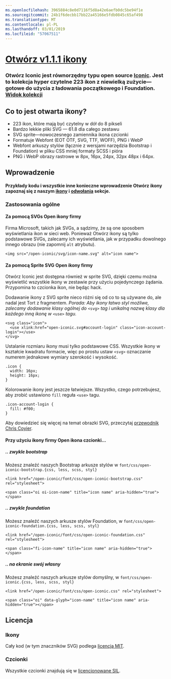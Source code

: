 ```yaml
---
ms.openlocfilehash: 3965884c8e0d7116f5d8a42e6aefb0dc5be94f1e
ms.sourcegitcommit: 24b1f6decbb17bb22a45166e5fdb0845c65af498
ms.translationtype: MT
ms.contentlocale: pl-PL
ms.lasthandoff: 03/01/2019
ms.locfileid: "57067511"
---
```

<a name="open-iconic-v111httpuseiconiccomopen"></a>[Otwórz v1.1.1 ikony](http://useiconic.com/open)
===========

### <a name="open-iconic-is-the-open-source-sibling-of-iconichttpuseiconiccom-it-is-a-hyper-legible-collection-of-223-icons-with-a-tiny-footprintmdashready-to-use-with-bootstrap-and-foundation-view-the-collectionhttpuseiconiccomopenicons"></a>Otwórz Iconic jest równorzędny typu open source [Iconic](http://useiconic.com). Jest to kolekcja hyper czytelne 223 ikon z niewielką zużycie&mdash;gotowe do użycia z ładowania początkowego i Foundation. [Widok kolekcji](http://useiconic.com/open#icons)



## <a name="whats-in-open-iconic"></a>Co to jest otwarta ikony?

* 223 ikon, które mają być czytelny w dół do 8 pikseli
* Bardzo lekkie pliki SVG — 61.8 dla całego zestawu 
* SVG sprite&mdash;nowoczesnego zamiennika ikona czcionki
* Formatuje Webfont (EOT OTF, SVG, TTF, WOFF), PNG i WebP
* Webfont arkuszy stylów (łącznie z wersjami narzędzia Bootstrap i Foundation) w pliku CSS mniej formaty SCSS i pióra
* PNG i WebP obrazy rastrowe w 8px, 16px, 24px, 32px 48px i 64px.


## <a name="getting-started"></a>Wprowadzenie

#### <a name="for-code-samples-and-everything-else-you-need-to-get-started-with-open-iconic-check-out-our-iconshttpuseiconiccomopenicons-and-referencehttpuseiconiccomopenreference-sections"></a>Przykłady kodu i wszystkie inne konieczne wprowadzenie Otwórz ikony zapoznaj się z naszym [ikony](http://useiconic.com/open#icons) i [odwołania](http://useiconic.com/open#reference) sekcje.

### <a name="general-usage"></a>Zastosowania ogólne

#### <a name="using-open-iconics-svgs"></a>Za pomocą SVGs Open ikony firmy

Firma Microsoft, takich jak SVGs, a sądzimy, że są one sposobem wyświetlania ikon w sieci web. Ponieważ Otwórz ikony są tylko podstawowe SVGs, zalecamy ich wyświetlania, jak w przypadku dowolnego innego obrazu (nie zapomnij `alt` atrybutu).

```
<img src="/open-iconic/svg/icon-name.svg" alt="icon name">
```

#### <a name="using-open-iconics-svg-sprite"></a>Za pomocą Sprite SVG Open ikony firmy

Otwórz Iconic jest dostępna również w sprite SVG, dzięki czemu można wyświetlić wszystkie ikony w zestawie przy użyciu pojedynczego żądania. Przypomina to czcionka ikon, nie będąc hack.

Dodawanie ikony z SVG sprite nieco różni się od co to są używane do, ale nadal jest Tort z fragmentem. *Porada: Aby ikony łatwo styl możliwe, zalecamy dodawanie klasy ogólnej do* `<svg>` *tag i unikalną nazwę klasy dla każdego inną ikonę w* `<use>` *tagu.*  

```
<svg class="icon">
  <use xlink:href="open-iconic.svg#account-login" class="icon-account-login"></use>
</svg>
```

Ustalanie rozmiaru ikony musi tylko podstawowe CSS. Wszystkie ikony w kształcie kwadratu formacie, więc po prostu ustaw `<svg>` oznaczanie numerem jednakowe wymiary szerokość i wysokość.

```
.icon {
  width: 16px;
  height: 16px;
}
```

Kolorowanie ikony jest jeszcze łatwiejsze. Wszystko, czego potrzebujesz, aby zrobić ustawiono `fill` reguła `<use>` tagu.

```
.icon-account-login {
  fill: #f00;
}
```

Aby dowiedzieć się więcej na temat obrazki SVG, przeczytaj [przewodnik Chris Coyier](http://css-tricks.com/svg-sprites-use-better-icon-fonts/).

#### <a name="using-open-iconics-icon-font"></a>Przy użyciu ikony firmy Open ikona czcionki...


##### <a name="with-bootstrap"></a>.. zwykle bootstrap

Możesz znaleźć naszych Bootstrap arkusze stylów w `font/css/open-iconic-bootstrap.{css, less, scss, styl}`


```
<link href="/open-iconic/font/css/open-iconic-bootstrap.css" rel="stylesheet">
```


```
<span class="oi oi-icon-name" title="icon name" aria-hidden="true"></span>
```

##### <a name="with-foundation"></a>.. zwykle foundation

Możesz znaleźć naszych arkusze stylów Foundation, w `font/css/open-iconic-foundation.{css, less, scss, styl}`

```
<link href="/open-iconic/font/css/open-iconic-foundation.css" rel="stylesheet">
```


```
<span class="fi-icon-name" title="icon name" aria-hidden="true"></span>
```

##### <a name="on-its-own"></a>.. na ekranie swój własny

Możesz znaleźć naszych arkusze stylów domyślny, w `font/css/open-iconic.{css, less, scss, styl}`

```
<link href="/open-iconic/font/css/open-iconic.css" rel="stylesheet">
```

```
<span class="oi" data-glyph="icon-name" title="icon name" aria-hidden="true"></span>
```


## <a name="license"></a>Licencja

### <a name="icons"></a>Ikony

Cały kod (w tym znaczników SVG) podlega [licencją MIT](http://opensource.org/licenses/MIT).

### <a name="fonts"></a>Czcionki

Wszystkie czcionki znajdują się w [licencjonowane SIL](http://scripts.sil.org/cms/scripts/page.php?item_id=OFL_web).
